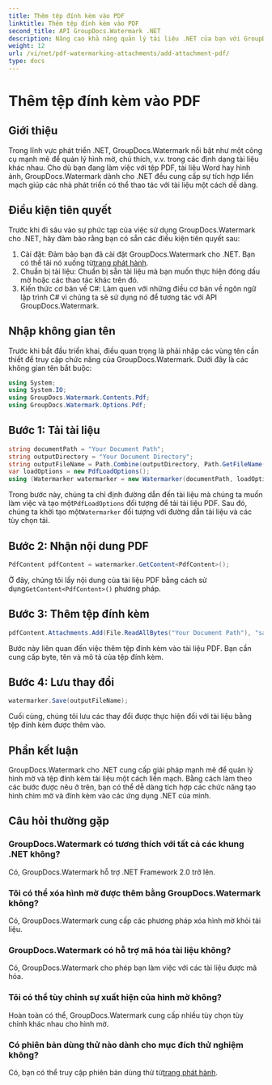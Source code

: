 ```yaml
---
title: Thêm tệp đính kèm vào PDF
linktitle: Thêm tệp đính kèm vào PDF
second_title: API GroupDocs.Watermark .NET
description: Nâng cao khả năng quản lý tài liệu .NET của bạn với GroupDocs.Watermark để xử lý hình mờ và tệp đính kèm liền mạch.
weight: 12
url: /vi/net/pdf-watermarking-attachments/add-attachment-pdf/
type: docs
---
```

# Thêm tệp đính kèm vào PDF

## Giới thiệu
Trong lĩnh vực phát triển .NET, GroupDocs.Watermark nổi bật như một công cụ mạnh mẽ để quản lý hình mờ, chú thích, v.v. trong các định dạng tài liệu khác nhau. Cho dù bạn đang làm việc với tệp PDF, tài liệu Word hay hình ảnh, GroupDocs.Watermark dành cho .NET đều cung cấp sự tích hợp liền mạch giúp các nhà phát triển có thể thao tác với tài liệu một cách dễ dàng.
## Điều kiện tiên quyết
Trước khi đi sâu vào sự phức tạp của việc sử dụng GroupDocs.Watermark cho .NET, hãy đảm bảo rằng bạn có sẵn các điều kiện tiên quyết sau:
1.  Cài đặt: Đảm bảo bạn đã cài đặt GroupDocs.Watermark cho .NET. Bạn có thể tải nó xuống từ[trang phát hành](https://releases.groupdocs.com/Watermark/net/).
2. Chuẩn bị tài liệu: Chuẩn bị sẵn tài liệu mà bạn muốn thực hiện đóng dấu mờ hoặc các thao tác khác trên đó.
3. Kiến thức cơ bản về C#: Làm quen với những điều cơ bản về ngôn ngữ lập trình C# vì chúng ta sẽ sử dụng nó để tương tác với API GroupDocs.Watermark.

## Nhập không gian tên
Trước khi bắt đầu triển khai, điều quan trọng là phải nhập các vùng tên cần thiết để truy cập chức năng của GroupDocs.Watermark. Dưới đây là các không gian tên bắt buộc:
```csharp
using System;
using System.IO;
using GroupDocs.Watermark.Contents.Pdf;
using GroupDocs.Watermark.Options.Pdf;
```
## Bước 1: Tải tài liệu
```csharp
string documentPath = "Your Document Path";
string outputDirectory = "Your Document Directory";
string outputFileName = Path.Combine(outputDirectory, Path.GetFileName(documentPath));
var loadOptions = new PdfLoadOptions();
using (Watermarker watermarker = new Watermarker(documentPath, loadOptions))
```
 Trong bước này, chúng ta chỉ định đường dẫn đến tài liệu mà chúng ta muốn làm việc và tạo một`PdfLoadOptions` đối tượng để tải tài liệu PDF. Sau đó, chúng ta khởi tạo một`Watermarker` đối tượng với đường dẫn tài liệu và các tùy chọn tải.
## Bước 2: Nhận nội dung PDF
```csharp
PdfContent pdfContent = watermarker.GetContent<PdfContent>();
```
 Ở đây, chúng tôi lấy nội dung của tài liệu PDF bằng cách sử dụng`GetContent<PdfContent>()` phương pháp.
## Bước 3: Thêm tệp đính kèm
```csharp
pdfContent.Attachments.Add(File.ReadAllBytes("Your Document Path"), "sample doc", "sample doc as attachment");
```
Bước này liên quan đến việc thêm tệp đính kèm vào tài liệu PDF. Bạn cần cung cấp byte, tên và mô tả của tệp đính kèm.
## Bước 4: Lưu thay đổi
```csharp
watermarker.Save(outputFileName);
```
Cuối cùng, chúng tôi lưu các thay đổi được thực hiện đối với tài liệu bằng tệp đính kèm được thêm vào.

## Phần kết luận
GroupDocs.Watermark cho .NET cung cấp giải pháp mạnh mẽ để quản lý hình mờ và tệp đính kèm tài liệu một cách liền mạch. Bằng cách làm theo các bước được nêu ở trên, bạn có thể dễ dàng tích hợp các chức năng tạo hình chìm mờ và đính kèm vào các ứng dụng .NET của mình.
## Câu hỏi thường gặp
### GroupDocs.Watermark có tương thích với tất cả các khung .NET không?
Có, GroupDocs.Watermark hỗ trợ .NET Framework 2.0 trở lên.
### Tôi có thể xóa hình mờ được thêm bằng GroupDocs.Watermark không?
Có, GroupDocs.Watermark cung cấp các phương pháp xóa hình mờ khỏi tài liệu.
### GroupDocs.Watermark có hỗ trợ mã hóa tài liệu không?
Có, GroupDocs.Watermark cho phép bạn làm việc với các tài liệu được mã hóa.
### Tôi có thể tùy chỉnh sự xuất hiện của hình mờ không?
Hoàn toàn có thể, GroupDocs.Watermark cung cấp nhiều tùy chọn tùy chỉnh khác nhau cho hình mờ.
### Có phiên bản dùng thử nào dành cho mục đích thử nghiệm không?
 Có, bạn có thể truy cập phiên bản dùng thử từ[trang phát hành](https://releases.groupdocs.com/).